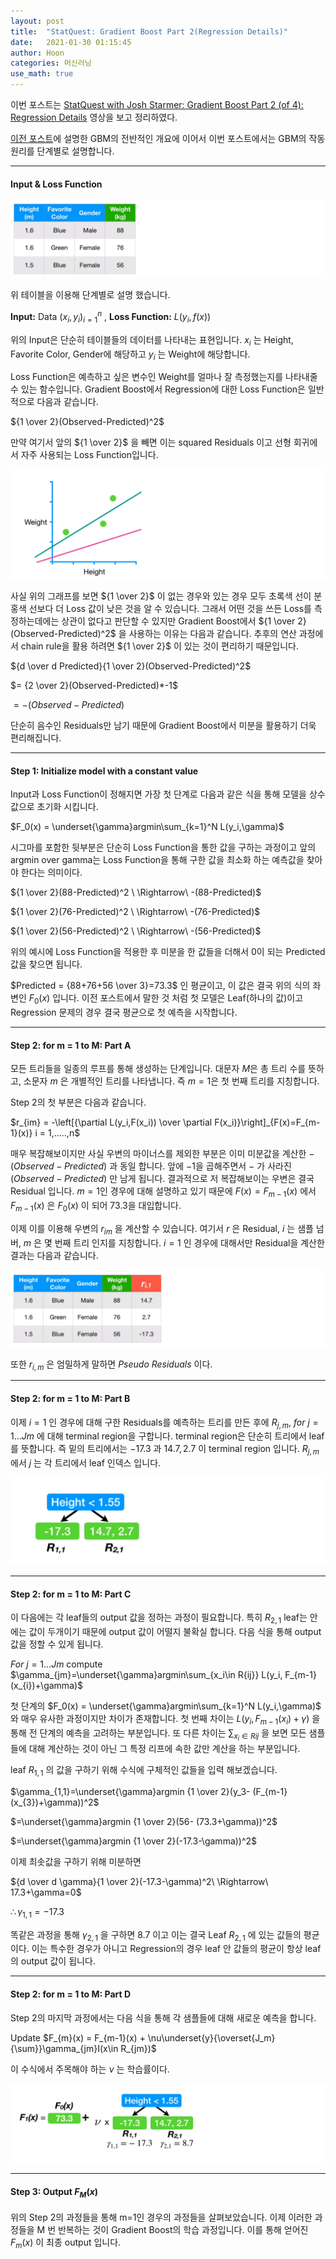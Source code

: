 ```yaml
---
layout: post
title:  "StatQuest: Gradient Boost Part 2(Regression Details)"
date:   2021-01-30 01:15:45
author: Hoon
categories: 머신러닝
use_math: true
---
```


이번 포스트는 [StatQuest with Josh Starmer: Gradient Boost Part 2 (of 4): Regression Details](https://www.youtube.com/watch?v=2xudPOBz-vs) 영상을 보고 정리하였다.

[이전 포스트](https://hoon-923.github.io/%EB%A8%B8%EC%8B%A0%EB%9F%AC%EB%8B%9D/2021/01/20/StatQuest-Gradient-Boost-Part-1(Regression-Main-Ideas).html)에 설명한 GBM의 전반적인 개요에 이어서 이번 포스트에서는 GBM의 작동 원리를 단계별로 설명합니다.

----

#### Input & Loss Function

![example_table.PNG](https://github.com/hoon-923/hoon-923.github.io/blob/main/_images/%EB%A8%B8%EC%8B%A0%EB%9F%AC%EB%8B%9D/GBM_2/example_table.PNG?raw=true)

위 테이블을 이용해 단계별로 설명 했습니다.

**Input:** Data ${(x_i,y_i)}_{i=1}^{n}$ , **Loss Function:** $L(y_i,f(x))$

위의 Input은 단순히 테이블들의 데이터를 나타내는 표현입니다. $x_i$ 는 Height, Favorite Color, Gender에 해당하고 $y_i$ 는 Weight에 해당합니다.

Loss Function은 예측하고 싶은 변수인 Weight를 얼마나 잘 측정했는지를 나타내줄 수 있는 함수입니다. Gradient Boost에서 Regression에 대한 Loss Function은 일반적으로 다음과 같습니다.

${1 \over 2}(Observed-Predicted)^2$

만약 여기서 앞의 ${1 \over 2}$ 을 빼면 이는 squared Residuals 이고 선형 회귀에서 자주 사용되는 Loss Function입니다. 

![linear_graph_2.PNG](https://github.com/hoon-923/hoon-923.github.io/blob/main/_images/%EB%A8%B8%EC%8B%A0%EB%9F%AC%EB%8B%9D/GBM_2/linear_graph_2.PNG?raw=true)

사실 위의 그래프를 보면 ${1 \over 2}$ 이 없는 경우와 있는 경우 모두 초록색 선이 분홍색 선보다 더 Loss 값이 낮은 것을 알 수 있습니다. 그래서 어떤 것을 쓰든 Loss를 측정하는데에는 상관이 없다고 판단할 수 있지만 Gradient Boost에서 ${1 \over 2}(Observed-Predicted)^2$ 을 사용하는 이유는 다음과 같습니다. 추후의 연산 과정에서 chain rule을 활용 하려면 ${1 \over 2}$ 이 있는 것이 편리하기 때문입니다.

${d \over d Predicted}{1 \over 2}(Observed-Predicted)^2$ 

$= {2 \over 2}(Observed-Predicted)*-1$

$= -(Observed-Predicted)$

단순히 음수인 Residuals만 남기 때문에 Gradient Boost에서 미분을 활용하기 더욱 편리해집니다.

----

#### Step 1: Initialize model with a constant value

Input과 Loss Function이 정해지면 가장 첫 단계로 다음과 같은 식을 통해 모델을 상수값으로 초기화 시킵니다.

$F_0(x) = \underset{\gamma}argmin\sum_{k=1}^N L(y_i,\gamma)$

시그마를 포함한 뒷부분은 단순히 Loss Function을 통한 값을 구하는 과정이고 앞의 argmin over gamma는 Loss Function을 통해 구한 값을 최소화 하는 예측값을 찾아야 한다는 의미이다.

${1 \over 2}(88-Predicted)^2 \ \Rightarrow\ -(88-Predicted)$

${1 \over 2}(76-Predicted)^2 \ \Rightarrow\ -(76-Predicted)$

${1 \over 2}(56-Predicted)^2 \ \Rightarrow\ -(56-Predicted)$

위의 예시에 Loss Function을 적용한 후 미분을 한 값들을 더해서 0이 되는 Predicted 값을 찾으면 됩니다. 

$Predicted = {88+76+56 \over 3}=73.3$ 인 평균이고, 이 값은 결국 위의 식의 좌변인 $F_0(x)$ 입니다. 이전 포스트에서 말한 것 처럼 첫 모델은 Leaf(하나의 값)이고 Regression 문제의 경우 결국 평균으로 첫 예측을 시작합니다.

----

#### Step 2: for m = 1 to M: Part A

모든 트리들을 일종의 루프를 통해 생성하는 단계입니다. 대문자 $M$은 총 트리 수를 뜻하고, 소문자 $m$ 은 개별적인 트리를 나타냅니다. 즉 $m = 1$은 첫 번째 트리를 지칭합니다.

Step 2의 첫 부분은 다음과 같습니다.

$r_{im} = -\left[{\partial L(y_i,F(x_i)) \over \partial F(x_i)}\right]_{F(x)=F_{m-1}(x)} i = 1,.....,n$

매우 복잡해보이지만 사실 우변의 마이너스를 제외한 부분은 이미 미분값을 계산한 $-(Observed-Predicted)$ 과 동일 합니다. 앞에 $-1$을 곱해주면서 $-$ 가 사라진 $(Observed-Predicted)$ 만 남게 됩니다. 결과적으로 저 복잡해보이는 우변은 결국 Residual 입니다. $m=1$인 경우에 대해 설명하고 있기 때문에 $F(x)=F_{m-1}(x)$ 에서 $F_{m-1}(x)$ 은 $F_0(x)$ 이 되어 $73.3$을 대입합니다.

이제 이를 이용해 우변의 $r_{im}$ 을 계산할 수 있습니다. 여기서 $r$ 은 Residual, $i$ 는 샘플 넘버, $m$ 은 몇 번째 트리 인지를 지칭합니다. $i=1$ 인 경우에 대해서만 Residual을 계산한 결과는 다음과 같습니다.

![step_2_table_3.PNG](https://github.com/hoon-923/hoon-923.github.io/blob/main/_images/%EB%A8%B8%EC%8B%A0%EB%9F%AC%EB%8B%9D/GBM_2/step_2_table_3.PNG?raw=true)

또한 $r_{i,m}$ 은 엄밀하게 말하면 *Pseudo Residuals* 이다. 

----

#### Step 2: for m = 1 to M: Part B

이제 $i=1$ 인 경우에 대해 구한 Residuals를 예측하는 트리를 만든 후에 $R_{j,m},\ for\ j = 1...J{m}$ 에 대해 terminal region을 구합니다. terminal region은 단순히 트리에서 leaf를 뜻합니다. 즉 밑의 트리에서는 $-17.3$ 과 $14.7, 2.7$ 이 terminal region 입니다. $R_{j,m}$ 에서 $j$ 는 각 트리에서 leaf 인덱스 입니다.

![step_2_tree_4.PNG](https://github.com/hoon-923/hoon-923.github.io/blob/main/_images/%EB%A8%B8%EC%8B%A0%EB%9F%AC%EB%8B%9D/GBM_2/step_2_tree_4.PNG?raw=true)

----

#### Step 2: for m = 1 to M: Part C

이 다음에는 각 leaf들의 output 값을 정하는 과정이 필요합니다. 특히 $R_{2,1}$ leaf는 안에는 값이 두개이기 때문에 output 값이 어떨지 불확실 합니다. 다음 식을 통해 output 값을 정할 수 있게 됩니다.

$For\ j=1...J{m}$  compute  $\gamma_{jm}=\underset{\gamma}argmin\sum_{x_i\in R{ij}} L(y_i, F_{m-1}(x_{i})+\gamma)$ 

첫 단계의 $F_0(x) = \underset{\gamma}argmin\sum_{k=1}^N L(y_i,\gamma)$ 와 매우 유사한 과정이지만 차이가 존재합니다. 첫 번째 차이는 $L(y_i, F_{m-1}(x_{i})+\gamma)$ 을 통해 전 단계의 예측을 고려하는 부분입니다. 또 다른 차이는 $\sum_{x_i\in R{ij}}$ 을 보면 모든 샘플들에 대해 계산하는 것이 아닌 그 특정 리프에 속한 값만 계산을 하는 부분입니다.

leaf $R_{1,1}$ 의 값을 구하기 위해 수식에 구체적인 값들을 입력 해보겠습니다.

$\gamma_{1,1}=\underset{\gamma}argmin {1 \over 2}(y_3- (F_{m-1}(x_{3})+\gamma))^2$ 

$=\underset{\gamma}argmin {1 \over 2}(56- (73.3+\gamma))^2$

$=\underset{\gamma}argmin {1 \over 2}(-17.3-\gamma))^2$

이제 최솟값을 구하기 위해 미분하면

${d \over d \gamma}{1 \over 2}(-17.3-\gamma)^2\ \Rightarrow\ 17.3+\gamma=0$

$\therefore \gamma_{1,1}=-17.3$

똑같은 과정을 통해 $\gamma_{2,1}$ 을 구하면 $8.7$ 이고 이는 결국 Leaf $R_{2,1}$ 에 있는 값들의 평균이다. 이는 특수한 경우가 아니고 Regression의 경우 leaf 안 값들의 평균이 항상 leaf의 output 값이 됩니다.

-----

#### Step 2: for m = 1 to M: Part D

Step 2의 마지막 과정에서는 다음 식을 통해 각 샘플들에 대해 새로운 예측을 합니다.

Update  $F_{m}(x) = F_{m-1}(x) + \nu\underset{y}{\overset{J_m}{\sum}}\gamma_{jm}I(x\in R_{jm})$

이 수식에서 주목해야 하는 $\nu$ 는 학습률이다. 

![step_2_part_d_5.PNG](https://github.com/hoon-923/hoon-923.github.io/blob/main/_images/%EB%A8%B8%EC%8B%A0%EB%9F%AC%EB%8B%9D/GBM_2/step_2_part_d_5.PNG?raw=true)

-----

#### Step 3: Output $F_M(x)$

위의 Step 2의 과정들을 통해 m=1인 경우의 과정들을 살펴보았습니다. 이제 이러한 과정들을 M 번 반복하는 것이 Gradient Boost의 학습 과정입니다. 이를 통해 얻어진 $F_m(x)$ 이 최종 output 입니다.

